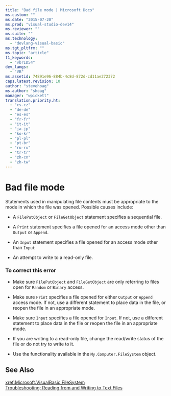 ```yaml
---
title: "Bad file mode | Microsoft Docs"
ms.custom: ""
ms.date: "2015-07-20"
ms.prod: "visual-studio-dev14"
ms.reviewer: ""
ms.suite: ""
ms.technology: 
  - "devlang-visual-basic"
ms.tgt_pltfrm: ""
ms.topic: "article"
f1_keywords: 
  - "vbrID54"
dev_langs: 
  - "VB"
ms.assetid: 74891e96-884b-4c8d-872d-cd11ae272372
caps.latest.revision: 10
author: "stevehoag"
ms.author: "shoag"
manager: "wpickett"
translation.priority.ht: 
  - "cs-cz"
  - "de-de"
  - "es-es"
  - "fr-fr"
  - "it-it"
  - "ja-jp"
  - "ko-kr"
  - "pl-pl"
  - "pt-br"
  - "ru-ru"
  - "tr-tr"
  - "zh-cn"
  - "zh-tw"
---
```

# Bad file mode
Statements used in manipulating file contents must be appropriate to the mode in which the file was opened. Possible causes include:  
  
-   A `FilePutObject` or `FileGetObject` statement specifies a sequential file.  
  
-   A `Print` statement specifies a file opened for an access mode other than `Output` or `Append`.  
  
-   An `Input` statement specifies a file opened for an access mode other than `Input`  
  
-   An attempt to write to a read-only file.  
  
### To correct this error  
  
-   Make sure `FilePutObject` and `FileGetObject` are only referring to files open for `Random` or `Binary` access.  
  
-   Make sure `Print` specifies a file opened for either `Output` or `Append` access mode. If not, use a different statement to place data in the file, or reopen the file in an appropriate mode.  
  
-   Make sure `Input` specifies a file opened for `Input`. If not, use a different statement to place data in the file or reopen the file in an appropriate mode.  
  
-   If you are writing to a read-only file, change the read/write status of the file or do not try to write to it.  
  
-   Use the functionality available in the `My.Computer.FileSystem` object.  
  
## See Also  
 <xref:Microsoft.VisualBasic.FileSystem>   
 [Troubleshooting: Reading from and Writing to Text Files](../../../visual-basic/developing-apps/programming/drives-directories-files/troubleshooting-reading-from-and-writing-to-text-files.md)